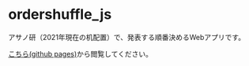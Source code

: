 # ordershuffle_js

アサノ研（2021年現在の机配置）で、発表する順番決めるWebアプリです。

[こちら(github pages)](https://asano-lab.github.io/ordershuffle_js/)から閲覧してください。
